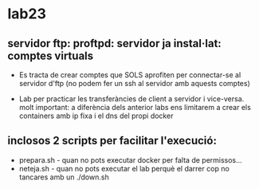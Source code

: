 # lab23
## servidor ftp: proftpd: servidor ja instal·lat: comptes virtuals

- Es tracta de crear comptes que SOLS aprofiten per connectar-se al servidor d'ftp (no podem fer un ssh al servidor amb aquests comptes)


- Lab per practicar les transferàncies de client a servidor i vice-versa.
molt important: a diferència dels anterior labs ens limitarem a crear els containers amb ip fixa i el dns del propi docker


## inclosos 2 scripts per facilitar l'execució:

- prepara.sh - quan no pots executar docker per falta de permissos...
- neteja.sh - quan no pots executar el lab perquè el darrer cop no tancares amb un ./down.sh
